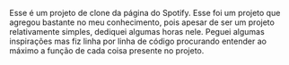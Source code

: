 Esse é um projeto de clone da página do Spotify. Esse foi um projeto que agregou bastante no meu conhecimento, pois apesar de ser um projeto relativamente simples, dediquei
algumas horas nele. Peguei algumas inspirações mas fiz linha por linha de código procurando entender ao máximo a função de cada coisa presente no projeto.
